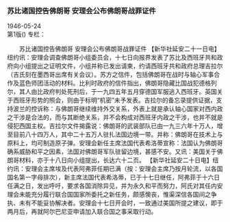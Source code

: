 ### 苏比诸国控告佛朗哥  安理会公布佛朗哥战罪证件  

1946-05-24  
第1版()
专栏：

　　苏比诸国控告佛朗哥
    安理会公布佛朗哥战罪证件
    【新华社延安二十一日电】纽约讯：安理会调查佛朗哥小组委员会，十七日向报界发表了苏比及西班牙共和政府向小组提出之证明文件，小组并称已发出请柬，约请西班牙共和政府总理吉拉尔（吉氏刻在墨西哥出席有关会议）。苏方之信件，包括佛朗哥在战时与轴心军事合作及蓝色师团活动的材料。比利时政府的信件指出，佛朗哥隐藏比国战犯德格列尔，其人由比政府判处死刑后，于一九四五年五月穿德国军服逃入西班牙。英国关于西班牙形势的照会，则由于标明“机密”未予发表。吉拉尔的备忘录提供证据，支持波兰的控诉称：与佛朗哥继续维持外交关系，外表上就是承认轴心国家对西内政之干涉是合法的，而与其断绝关系，并不会构成对西班牙内政之干涉，也并不就是侵犯西国主权。吉拉尔文件揭露说：佛朗哥的武装部队已由一九三六年十万人，增至目前八十四万人，其中二十五万人驻扎法国边境一带。并称：佛朗哥在技术上与原料上，均可制造原子弹。安理会新任主席法国代表希洛蒂宣称：法国认为佛朗哥确系威胁和平之因素，法国对佛朗哥军队驻留边境，甚感不安。又讯：美国关于佛朗哥材料，亦于十八日向小组提出，长达六十二页。
    【新华社延安二十日电】纽约讯：安理会主席埃及代表阿弗菲任期已满（按：安理会主席乃按月轮流，以各国国名第一字母排次），新主席法国代表希洛蒂，已于十七日继任，阿弗菲于十六日任满之日，发出呼吁，要求各国消除异见，并为永久和平而努力，阿氏对其任内安理会未能充分履行联合国国家所委托之新任务，颇感懊丧，惟渠深信各国间之争执、未有不能妥协解决者。安理会十七日开会时，一致通过美国所提之建议，即于两月后，再就阿尔巴尼亚申请加入联合国之事采取行动。  
